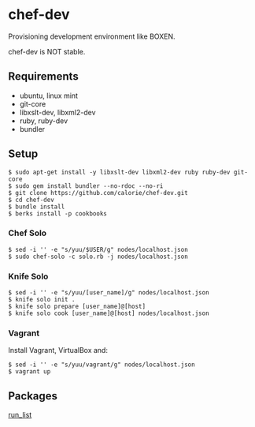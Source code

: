 chef-dev
========

Provisioning development environment like BOXEN.

chef-dev is NOT stable.

## Requirements

- ubuntu, linux mint
- git-core
- libxslt-dev, libxml2-dev
- ruby, ruby-dev
- bundler

## Setup

```
$ sudo apt-get install -y libxslt-dev libxml2-dev ruby ruby-dev git-core
$ sudo gem install bundler --no-rdoc --no-ri
$ git clone https://github.com/calorie/chef-dev.git
$ cd chef-dev
$ bundle install
$ berks install -p cookbooks
```

### Chef Solo

```
$ sed -i '' -e "s/yuu/$USER/g" nodes/localhost.json
$ sudo chef-solo -c solo.rb -j nodes/localhost.json
```

### Knife Solo

```
$ sed -i '' -e "s/yuu/[user_name]/g" nodes/localhost.json
$ knife solo init .
$ knife solo prepare [user_name]@[host]
$ knife solo cook [user_name]@[host] nodes/localhost.json
```

### Vagrant

Install Vagrant, VirtualBox and:

```
$ sed -i '' -e "s/yuu/vagrant/g" nodes/localhost.json
$ vagrant up
```

## Packages

[run_list](https://github.com/calorie/chef-dev/blob/master/roles/dev.rb)
